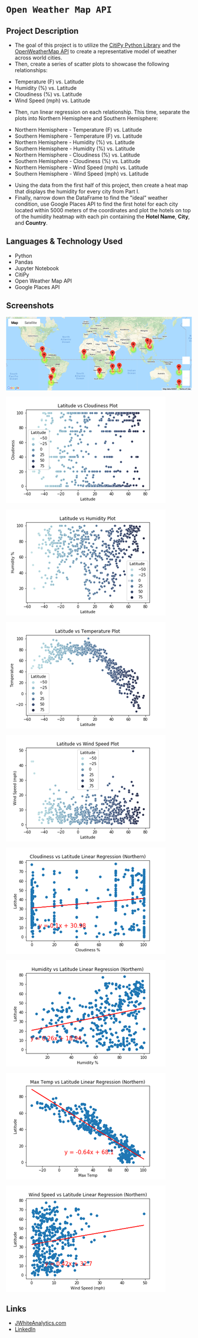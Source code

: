 # `Open Weather Map API`

## Project Description

-  The goal of this project is to utilize the [CitiPy Python Library](https://pypi.python.org/pypi/citipy) and the [OpenWeatherMap API](https://openweathermap.org/api) to create a representative model of weather across world cities.
- Then, create a series of scatter plots to showcase the following relationships:
* Temperature (F) vs. Latitude
* Humidity (%) vs. Latitude
* Cloudiness (%) vs. Latitude
* Wind Speed (mph) vs. Latitude
- Then, run linear regression on each relationship. This time, separate the plots into Northern Hemisphere and Southern Hemisphere:
* Northern Hemisphere - Temperature (F) vs. Latitude
* Southern Hemisphere - Temperature (F) vs. Latitude
* Northern Hemisphere - Humidity (%) vs. Latitude
* Southern Hemisphere - Humidity (%) vs. Latitude
* Northern Hemisphere - Cloudiness (%) vs. Latitude
* Southern Hemisphere - Cloudiness (%) vs. Latitude
* Northern Hemisphere - Wind Speed (mph) vs. Latitude
* Southern Hemisphere - Wind Speed (mph) vs. Latitude
- Using the data from the first half of this project, then create a heat map that displays the humidity for every city from Part I.
- Finally, narrow down the DataFrame to find the "ideal" weather condition, use Google Places API to find the first hotel for each city located within 5000 meters of the coordinates and plot the hotels on top of the humidity heatmap with each pin containing the **Hotel Name**, **City**, and **Country**.


## Languages & Technology Used

- Python
- Pandas
- Jupyter Notebook
- CitiPy
- Open Weather Map API
- Google Places API

## Screenshots
![image](/images/Hotel_Map.png)

![image](/images/latitude_vs_cloudiness.png)

![image](/images/latitude_vs_humidity.png)

![image](/images/latitude_vs_temp.png)

![image](/images/latitude_vs_windspeed.png)

![image](/images/northern_cloudiness_latitude.png)

![image](/images/northern_humidity_latitude.png)

![image](/images/northern_temp_latitude.png)

![image](/images/northern_windspeed_latitude.png)

## Links
- [JWhiteAnalytics.com](https://jwhiteanalytics.com)
- [LinkedIn](https://www.linkedin.com/in/jimmywhite1987)
